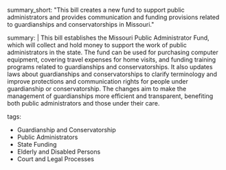 summary_short: "This bill creates a new fund to support public administrators and provides communication and funding provisions related to guardianships and conservatorships in Missouri."

summary: |
  This bill establishes the Missouri Public Administrator Fund, which will collect and hold money to support the work of public administrators in the state. The fund can be used for purchasing computer equipment, covering travel expenses for home visits, and funding training programs related to guardianships and conservatorships. It also updates laws about guardianships and conservatorships to clarify terminology and improve protections and communication rights for people under guardianship or conservatorship. The changes aim to make the management of guardianships more efficient and transparent, benefiting both public administrators and those under their care.

tags:
  - Guardianship and Conservatorship
  - Public Administrators
  - State Funding
  - Elderly and Disabled Persons
  - Court and Legal Processes
